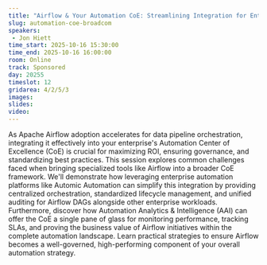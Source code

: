 ```yaml
---
title: "Airflow & Your Automation CoE: Streamlining Integration for Enterprise-Wide Governance and Value"
slug: automation-coe-broadcom
speakers:
 - Jon Hiett
time_start: 2025-10-16 15:30:00
time_end: 2025-10-16 16:00:00
room: Online
track: Sponsored
day: 20255
timeslot: 12
gridarea: 4/2/5/3
images: 
slides:
video:
---
```


As Apache Airflow adoption accelerates for data pipeline orchestration, integrating it effectively into your enterprise's Automation Center of Excellence (CoE) is crucial for maximizing ROI, ensuring governance, and standardizing best practices. This session explores common challenges faced when bringing specialized tools like Airflow into a broader CoE framework. We'll demonstrate how leveraging enterprise automation platforms like Automic Automation can simplify this integration by providing centralized orchestration, standardized lifecycle management, and unified auditing for Airflow DAGs alongside other enterprise workloads. Furthermore, discover how Automation Analytics & Intelligence (AAI) can offer the CoE a single pane of glass for monitoring performance, tracking SLAs, and proving the business value of Airflow initiatives within the complete automation landscape. Learn practical strategies to ensure Airflow becomes a well-governed, high-performing component of your overall automation strategy.